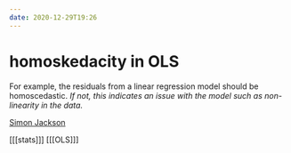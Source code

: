 ```yaml
---
date: 2020-12-29T19:26
---
```


# homoskedacity in OLS

For example, the residuals from a linear regression model should be homoscedastic. *If not, this indicates an issue with the model such as non-linearity in the data.*

[Simon Jackson](https://drsimonj.svbtle.com/visualising-residuals)

[[[stats]]]
[[[OLS]]]